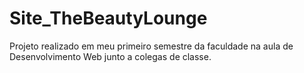 # Site_TheBeautyLounge
Projeto realizado em meu primeiro semestre da faculdade na aula de Desenvolvimento Web junto a colegas de classe.
